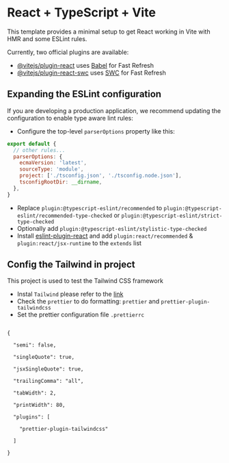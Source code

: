# React + TypeScript + Vite

This template provides a minimal setup to get React working in Vite with HMR and some ESLint rules.

Currently, two official plugins are available:

- [@vitejs/plugin-react](https://github.com/vitejs/vite-plugin-react/blob/main/packages/plugin-react/README.md) uses [Babel](https://babeljs.io/) for Fast Refresh
- [@vitejs/plugin-react-swc](https://github.com/vitejs/vite-plugin-react-swc) uses [SWC](https://swc.rs/) for Fast Refresh

## Expanding the ESLint configuration

If you are developing a production application, we recommend updating the configuration to enable type aware lint rules:

- Configure the top-level `parserOptions` property like this:

```js
export default {
  // other rules...
  parserOptions: {
    ecmaVersion: 'latest',
    sourceType: 'module',
    project: ['./tsconfig.json', './tsconfig.node.json'],
    tsconfigRootDir: __dirname,
  },
}
```

- Replace `plugin:@typescript-eslint/recommended` to `plugin:@typescript-eslint/recommended-type-checked` or `plugin:@typescript-eslint/strict-type-checked`
- Optionally add `plugin:@typescript-eslint/stylistic-type-checked`
- Install [eslint-plugin-react](https://github.com/jsx-eslint/eslint-plugin-react) and add `plugin:react/recommended` & `plugin:react/jsx-runtime` to the `extends` list

## Config the Tailwind in project

This project is used to test the Tailwind CSS framework

- Instal `Tailwind` please refer to the [link](https://tailwindcss.com/docs/guides/vite)
- Check the `prettier` to do formatting: `prettier` and `prettier-plugin-tailwindcss`
- Set the prettier configuration file `.prettierrc`

```.prettierrc

{

  "semi": false,

  "singleQuote": true,

  "jsxSingleQuote": true,

  "trailingComma": "all",

  "tabWidth": 2,

  "printWidth": 80,

  "plugins": [

    "prettier-plugin-tailwindcss"

  ]

}

```
